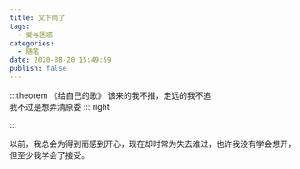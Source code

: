 ```yaml
---
title: 又下雨了
tags:
  - 爱与困惑
categories:
  - 随笔
date: 2020-08-20 15:49:59
publish: false
---
```

:::theorem 《给自己的歌》
该来的我不推，走远的我不追  
我不过是想弄清原委
::: right

:::
<!-- more -->
以前，我总会为得到而感到开心，现在却时常为失去难过，也许我没有学会想开，但至少我学会了接受。

